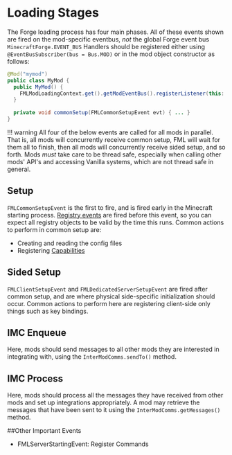 Loading Stages
==============

The Forge loading process has four main phases. All of these events shown are fired on the mod-specific eventbus, *not* the global Forge event bus `MinecraftForge.EVENT_BUS`
Handlers should be registered either using `@EventBusSubscriber(bus = Bus.MOD)` or in the mod object constructor as follows:

```Java
@Mod("mymod")
public class MyMod {
  public MyMod() {
    FMLModLoadingContext.get().getModEventBus().registerListener(this::commonSetup);
  } 
  
  private void commonSetup(FMLCommonSetupEvent evt) { ... }
}
```

!!! warning
    All four of the below events are called for all mods in parallel. That is, all mods will concurrently receive common setup, FML will wait for 
    them all to finish, then all mods will concurrently receive sided setup, and so forth.
    Mods *must* take care to be thread safe, especially when calling other mods' API's and accessing Vanilla systems, which are not thread safe in general.


## Setup

`FMLCommonSetupEvent` is the first to fire, and is fired early in the Minecraft starting process.
[Registry events][registering] are fired before this event, so you can expect all registry objects to be valid by the time this runs.
Common actions to perform in common setup are:

  * Creating and reading the config files
  * Registering [Capabilities][capabilities]

## Sided Setup

`FMLClientSetupEvent` and `FMLDedicatedServerSetupEvent` are fired after common setup, and are where physical side-specific initialization should occur.
Common actions to perform here are registering client-side only things such as key bindings.

## IMC Enqueue

Here, mods should send messages to all other mods they are interested in integrating with, using the `InterModComms.sendTo()` method.

## IMC Process

Here, mods should process all the messages they have received from other mods and set up integrations appropriately. A mod may retrieve the messages
that have been sent to it using the `InterModComms.getMessages()` method.

##Other Important Events

  * FMLServerStartingEvent: Register Commands

[registering]: ../concepts/registries.md#registering-things
[capabilities]: ../datastorage/capabilities.md
